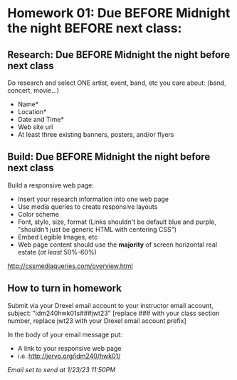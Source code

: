 # Homework 01: Due BEFORE Midnight the night BEFORE next class:

## Research: Due BEFORE Midnight the night before next class

Do research and select ONE artist, event, band, etc you care about: (band, concert, movie...)
- Name*
- Location*
- Date and Time*
- Web site url
- At least three existing banners, posters, and/or flyers

## Build: Due BEFORE Midnight the night before next class

Build a responsive web page:
- Insert your research information into one web page
- Use media queries to create responsive layouts
- Color scheme
- Font, style, size, format (Links shouldn't be default blue and purple, "shouldn't just be generic HTML with centering CSS")
- Embed Legible Images, etc
- Web page content should use the **majority** of screen horizontal real estate (*at least* 50%-60%)

http://cssmediaqueries.com/overview.html

## How to turn in homework

Submit via your Drexel email account to your instructor email account, subject: "idm240hwk01s###jwt23" [replace ### with your class section number, replace jwt23 with your Drexel email account prefix]

In the body of your email message put:
- A link to your responsive web page
- i.e. http://jervo.org/idm240/hwk01/ 

*Email set to send at 1/23/23 11:50PM*